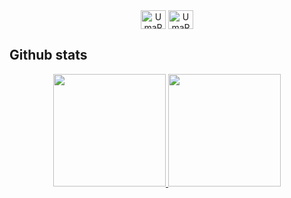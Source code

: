 <div align="center" style="vertical-align:bottom;">
  <a href="https://twitter.com/UmaRex01" target="blank"><img align="center" src="https://raw.githubusercontent.com/rahuldkjain/github-profile-readme-generator/master/src/images/icons/Social/twitter.svg" alt="UmaRex01" height="30" width="40" /></a>
  <a href="https://medium.com/@umarex01" target="blank"><img align="center" src="https://raw.githubusercontent.com/rahuldkjain/github-profile-readme-generator/master/src/images/icons/Social/medium.svg" alt="UmaRex01" height="30" width="40" /></a>
</div>

## Github stats

<p align="center">
  
  <a href="https://github.com/UmaRex01">
    <img height="180em" src="https://github-readme-stats-eight-theta.vercel.app/api?username=UmaRex01&show_icons=true&theme=algolia&include_all_commits=true&count_private=true"/>
  </a>
  
  <a href="https://github.com/UmaRex01">
    <img height="180em" src="https://github-readme-stats-eight-theta.vercel.app/api/top-langs/?username=UmaRex01&layout=compact&langs_count=8&theme=algolia"/>
  </a>
  
</p>
